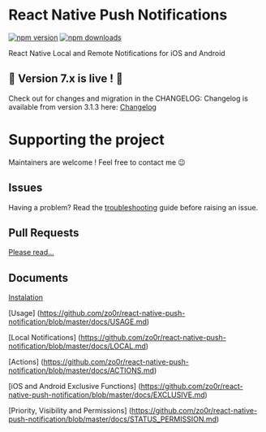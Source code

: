 # React Native Push Notifications

[![npm version](https://badge.fury.io/js/react-native-push-notification.svg?update=9)](http://badge.fury.io/js/react-native-push-notification)
[![npm downloads](https://img.shields.io/npm/dm/react-native-push-notification.svg?update=9)](http://badge.fury.io/js/react-native-push-notification)

React Native Local and Remote Notifications for iOS and Android

## 🎉 Version 7.x is live ! 🎉

Check out for changes and migration in the CHANGELOG:
Changelog is available from version 3.1.3 here:
[Changelog](https://github.com/zo0r/react-native-push-notification/blob/master/CHANGELOG.md)


# Supporting the project

Maintainers are welcome ! Feel free to contact me :wink:

## Issues

Having a problem? Read the [troubleshooting](./trouble-shooting.md) guide before raising an issue.

## Pull Requests

[Please read...](./submitting-a-pull-request.md)


## Documents

[Instalation](https://github.com/zo0r/react-native-push-notification/blob/master/docs/INSTALLATION.md)

[Usage] (https://github.com/zo0r/react-native-push-notification/blob/master/docs/USAGE.md)

[Local Notifications] (https://github.com/zo0r/react-native-push-notification/blob/master/docs/LOCAL.md)

[Actions] (https://github.com/zo0r/react-native-push-notification/blob/master/docs/ACTIONS.md)

[iOS and Android Exclusive Functions] (https://github.com/zo0r/react-native-push-notification/blob/master/docs/EXCLUSIVE.md)

[Priority, Visibility and Permissions] (https://github.com/zo0r/react-native-push-notification/blob/master/docs/STATUS_PERMISSION.md)
